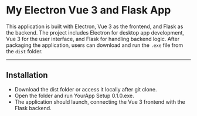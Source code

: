 # My Electron Vue 3 and Flask App

This application is built with Electron, Vue 3 as the frontend, and Flask as the backend. The project includes Electron for desktop app development, Vue 3 for the user interface, and Flask for handling backend logic. After packaging the application, users can download and run the `.exe` file from the `dist` folder.


---

## Installation

- Download the dist folder or access it locally after git clone.
- Open the folder and run YourApp Setup 0.1.0.exe.
- The application should launch, connecting the Vue 3 frontend with the Flask backend.
